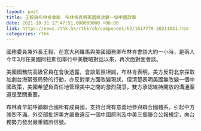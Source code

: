 ```yaml
---
layout: post
title: 王毅與布林肯會面　布林肯表明美國無改變一個中國政策
date: 2021-10-31 17:47:51.000000000 +08:00
link: https://news.rthk.hk/rthk/ch/component/k2/1617770-20211031.htm
categories: rthk
---
```


國務委員兼外長王毅，在意大利羅馬與美國國務卿布林肯會談大約一小時，是兩人今年3月在美國阿拉斯加舉行中美戰略對話以來，再次面對面會談。

美國國務院高級官員在會後透露，會談氣氛坦誠，布林肯表明，美方反對北京採取加劇台海緊張局勢的行動，亦反對單方面改變現狀，但清楚表明美國無改變一個中國政策，美國希望負責任地管理美中之間的激烈競爭，雙方承認維持開放的溝通渠道是至關重要。

布林肯早前呼籲聯合國所有成員國，支持台灣有意義地參與聯合國體系，引起中方強烈不滿。外交部批評美方嚴重違反一個中國原則及中美三個聯合公報規定，向台獨勢力發出嚴重錯誤信號。
